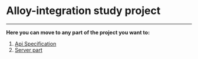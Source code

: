 # Alloy-integration study project

___

**Here you can move to any part of the project you want to:**

1. [Api Specification](api/README.md)
2. [Server part](server/README.md)